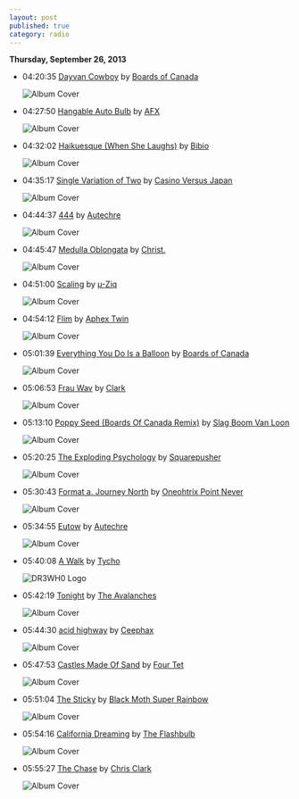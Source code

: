 ```yaml
---
layout: post
published: true
category: radio
---
```


**Thursday, September 26, 2013**

*   04:20:35  [Dayvan Cowboy](http://goo.gl/acQzp) by [Boards of Canada](http://www.last.fm/music/Boards+of+Canada)

    ![Album Cover](http://userserve-ak.last.fm/serve/174s/60494987.png "The Campfire Headphase")

*   04:27:50  [Hangable Auto Bulb](http://goo.gl/lQNMyd) by [AFX](http://www.last.fm/music/AFX)

    ![Album Cover](http://userserve-ak.last.fm/serve/174s/89389705.png "Hangable Auto Bulb")

*   04:32:02  [Haikuesque (When She Laughs)](http://goo.gl/Cc4NfD) by [Bibio](http://www.last.fm/music/Bibio)

    ![Album Cover](http://userserve-ak.last.fm/serve/174s/60765317.png "Ambivalence Avenue")

*   04:35:17  [Single Variation of Two](http://goo.gl/0CJOqZ) by [Casino Versus Japan](http://www.last.fm/music/Casino+Versus+Japan)

    ![Album Cover](http://userserve-ak.last.fm/serve/174s/71262578.jpg "Whole Numbers Play the Basics")

*   04:44:37  [444](http://goo.gl/RPOuNX) by [Autechre](http://www.last.fm/music/Autechre)

    ![Album Cover](http://userserve-ak.last.fm/serve/174s/44413819.png "Incunabula")

*   04:45:47  [Medulla Oblongata](http://goo.gl/O7iJQr) by [Christ.](http://www.last.fm/music/Christ.)

    ![Album Cover](http://userserve-ak.last.fm/serve/174s/9975507.jpg "Metamorphic reproduction miracle")

*   04:51:00  [Scaling](http://goo.gl/Atzvl4) by [µ-Ziq](http://www.last.fm/music/µ-Ziq)

    ![Album Cover](http://userserve-ak.last.fm/serve/174s/93109083.jpg "Royal Astronomy")

*   04:54:12  [Flim](http://goo.gl/suhlVA) by [Aphex Twin](http://www.last.fm/music/Aphex+Twin)

    ![Album Cover](http://userserve-ak.last.fm/serve/174s/44412887.png "Come to Daddy EP")

*   05:01:39  [Everything You Do Is a Balloon](http://goo.gl/rQDPj) by [Boards of Canada](http://www.last.fm/music/Boards+of+Canada)

    ![Album Cover](http://userserve-ak.last.fm/serve/174s/91527969.jpg "Boc Maxima")

*   05:06:53  [Frau Wav](http://goo.gl/mci6YV) by [Clark](http://www.last.fm/music/Clark)

    ![Album Cover](http://userserve-ak.last.fm/serve/174s/62581571.png "Body Riddle")

*   05:13:10  [Poppy Seed (Boards Of Canada Remix)](http://goo.gl/msXS6t) by [Slag Boom Van Loon](http://www.last.fm/music/Slag+Boom+Van+Loon)

    ![Album Cover](http://userserve-ak.last.fm/serve/174s/32913459.jpg "So Soon")

*   05:20:25  [The Exploding Psychology](http://goo.gl/7gxIBB) by [Squarepusher](http://www.last.fm/music/Squarepusher)

    ![Album Cover](http://userserve-ak.last.fm/serve/174s/80278037.png "Go Plastic")

*   05:30:43  [Format a. Journey North](http://goo.gl/5I0fWy) by [Oneohtrix Point Never](http://www.last.fm/music/Oneohtrix+Point+Never)

    ![Album Cover](http://userserve-ak.last.fm/serve/174s/41681487.png "Rifts")

*   05:34:55  [Eutow](http://goo.gl/TxKDjY) by [Autechre](http://www.last.fm/music/Autechre)

    ![Album Cover](http://userserve-ak.last.fm/serve/174s/44413943.png "Tri Repetae")

*   05:40:08  [A Walk](http://goo.gl/4bcWgD) by [Tycho](http://www.last.fm/music/Tycho)

    ![DR3WH0 Logo](https://dl.dropboxusercontent.com/u/8239797/DR3WH0.png "DR3WH0 RadioBlog")

*   05:42:19  [Tonight](http://goo.gl/JJiPo) by [The Avalanches](http://www.last.fm/music/The+Avalanches)

    ![Album Cover](http://userserve-ak.last.fm/serve/174s/55863685.png "Since I Left You")

*   05:44:30  [acid highway](http://goo.gl/mvtN63) by [Ceephax](http://www.last.fm/music/Ceephax)

    ![Album Cover](http://userserve-ak.last.fm/serve/174s/10109955.jpg "Ceerial Port ep")

*   05:47:53  [Castles Made Of Sand](http://goo.gl/N2NNbw) by [Four Tet](http://www.last.fm/music/Four+Tet)

    ![Album Cover](http://userserve-ak.last.fm/serve/174s/83251083.jpg "Late Night Tales: Four Tet")

*   05:51:04  [The Sticky](http://goo.gl/s9MQay) by [Black Moth Super Rainbow](http://www.last.fm/music/Black+Moth+Super+Rainbow)

    ![Album Cover](http://userserve-ak.last.fm/serve/174s/88823777.png "Eating Us")

*   05:54:16  [California Dreaming](http://goo.gl/5m0PjV) by [The Flashbulb](http://www.last.fm/music/The+Flashbulb)

    ![Album Cover](http://userserve-ak.last.fm/serve/174s/55057009.png "Kirlian Selections")

*   05:55:27  [The Chase](http://goo.gl/NZQwXP) by [Chris Clark](http://www.last.fm/music/Chris+Clark)

    ![Album Cover](http://userserve-ak.last.fm/serve/174s/50602939.jpg "Clarence Park")

